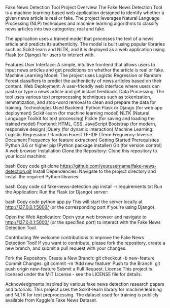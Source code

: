 Fake News Detection Tool
Project Overview
The Fake News Detection Tool is a machine learning-based web application designed to identify whether a given news article is real or fake. The project leverages Natural Language Processing (NLP) techniques and machine learning algorithms to classify news articles into two categories: real and fake.

The application uses a trained model that processes the text of a news article and predicts its authenticity. The model is built using popular libraries such as Scikit-learn and NLTK, and it is deployed as a web application using Flask (or Django) for users to interact with.

Features
User Interface: A simple, intuitive frontend that allows users to input news articles and get predictions on whether the article is real or fake.
Machine Learning Model: The project uses Logistic Regression or Random Forest classifiers to predict the authenticity of news articles based on their content.
Web Deployment: A user-friendly web interface where users can paste or type a news article and get instant feedback.
Data Processing: The tool uses various text preprocessing techniques such as tokenization, lemmatization, and stop-word removal to clean and prepare the data for training.
Technologies Used
Backend:
Python
Flask or Django (for web app deployment)
Scikit-learn (for machine learning model)
NLTK (Natural Language Toolkit for text processing)
Pickle (for saving and loading the trained model)
Frontend:
HTML, CSS, JavaScript
Bootstrap (for modern, responsive design)
jQuery (for dynamic interaction)
Machine Learning:
Logistic Regression / Random Forest
TF-IDF (Term Frequency-Inverse Document Frequency for feature extraction)
Getting Started
Prerequisites
Python 3.6 or higher
pip (Python package installer)
Git (for version control)
A web browser
Installation
Clone the Repository: Clone this repository to your local machine:

bash
Copy code
git clone https://github.com/yourusername/fake-news-detection.git
Install Dependencies: Navigate to the project directory and install the required Python libraries:

bash
Copy code
cd fake-news-detection
pip install -r requirements.txt
Run the Application: Run the Flask (or Django) server:

bash
Copy code
python app.py
This will start the server locally at http://127.0.0.1:5000/ (or the corresponding port if you're using Django).

Open the Web Application: Open your web browser and navigate to http://127.0.0.1:5000/ (or the specified port) to interact with the Fake News Detection Tool.

Contributing
We welcome contributions to improve the Fake News Detection Tool! If you want to contribute, please fork the repository, create a new branch, and submit a pull request with your changes.

Fork the Repository.
Create a New Branch: git checkout -b new-feature
Commit Changes: git commit -m 'Add new feature'
Push to the Branch: git push origin new-feature
Submit a Pull Request.
License
This project is licensed under the MIT License - see the LICENSE file for details.

Acknowledgments
Inspired by various fake news detection research papers and tutorials.
This project uses the Scikit-learn library for machine learning and NLTK for text preprocessing.
The dataset used for training is publicly available from Kaggle's Fake News Dataset.

